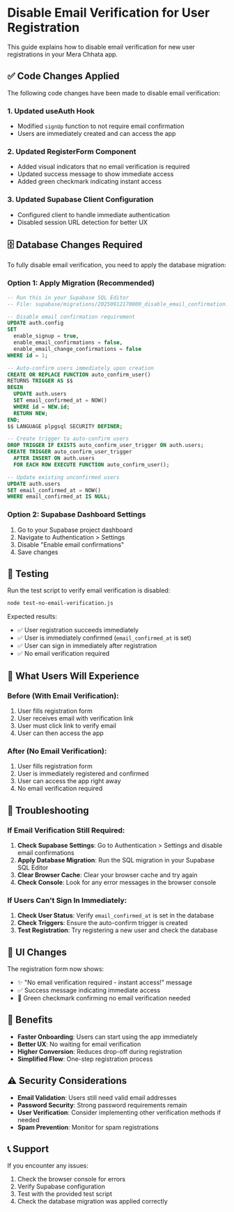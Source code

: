 # Disable Email Verification for User Registration

This guide explains how to disable email verification for new user registrations in your Mera Chhata app.

## ✅ Code Changes Applied

The following code changes have been made to disable email verification:

### 1. Updated useAuth Hook
- Modified `signUp` function to not require email confirmation
- Users are immediately created and can access the app

### 2. Updated RegisterForm Component
- Added visual indicators that no email verification is required
- Updated success message to show immediate access
- Added green checkmark indicating instant access

### 3. Updated Supabase Client Configuration
- Configured client to handle immediate authentication
- Disabled session URL detection for better UX

## 🗄️ Database Changes Required

To fully disable email verification, you need to apply the database migration:

### Option 1: Apply Migration (Recommended)
```sql
-- Run this in your Supabase SQL Editor
-- File: supabase/migrations/20250912170000_disable_email_confirmation.sql

-- Disable email confirmation requirement
UPDATE auth.config 
SET 
  enable_signup = true,
  enable_email_confirmations = false,
  enable_email_change_confirmations = false
WHERE id = 1;

-- Auto-confirm users immediately upon creation
CREATE OR REPLACE FUNCTION auto_confirm_user()
RETURNS TRIGGER AS $$
BEGIN
  UPDATE auth.users 
  SET email_confirmed_at = NOW()
  WHERE id = NEW.id;
  RETURN NEW;
END;
$$ LANGUAGE plpgsql SECURITY DEFINER;

-- Create trigger to auto-confirm users
DROP TRIGGER IF EXISTS auto_confirm_user_trigger ON auth.users;
CREATE TRIGGER auto_confirm_user_trigger
  AFTER INSERT ON auth.users
  FOR EACH ROW EXECUTE FUNCTION auto_confirm_user();

-- Update existing unconfirmed users
UPDATE auth.users 
SET email_confirmed_at = NOW() 
WHERE email_confirmed_at IS NULL;
```

### Option 2: Supabase Dashboard Settings
1. Go to your Supabase project dashboard
2. Navigate to Authentication > Settings
3. Disable "Enable email confirmations"
4. Save changes

## 🧪 Testing

Run the test script to verify email verification is disabled:

```bash
node test-no-email-verification.js
```

Expected results:
- ✅ User registration succeeds immediately
- ✅ User is immediately confirmed (`email_confirmed_at` is set)
- ✅ User can sign in immediately after registration
- ✅ No email verification required

## 🎯 What Users Will Experience

### Before (With Email Verification):
1. User fills registration form
2. User receives email with verification link
3. User must click link to verify email
4. User can then access the app

### After (No Email Verification):
1. User fills registration form
2. User is immediately registered and confirmed
3. User can access the app right away
4. No email verification required

## 🔧 Troubleshooting

### If Email Verification Still Required:
1. **Check Supabase Settings**: Go to Authentication > Settings and disable email confirmations
2. **Apply Database Migration**: Run the SQL migration in your Supabase SQL Editor
3. **Clear Browser Cache**: Clear your browser cache and try again
4. **Check Console**: Look for any error messages in the browser console

### If Users Can't Sign In Immediately:
1. **Check User Status**: Verify `email_confirmed_at` is set in the database
2. **Check Triggers**: Ensure the auto-confirm trigger is created
3. **Test Registration**: Try registering a new user and check the database

## 📱 UI Changes

The registration form now shows:
- ✨ "No email verification required - instant access!" message
- ✅ Success message indicating immediate access
- 🎉 Green checkmark confirming no email verification needed

## 🚀 Benefits

- **Faster Onboarding**: Users can start using the app immediately
- **Better UX**: No waiting for email verification
- **Higher Conversion**: Reduces drop-off during registration
- **Simplified Flow**: One-step registration process

## ⚠️ Security Considerations

- **Email Validation**: Users still need valid email addresses
- **Password Security**: Strong password requirements remain
- **User Verification**: Consider implementing other verification methods if needed
- **Spam Prevention**: Monitor for spam registrations

## 📞 Support

If you encounter any issues:
1. Check the browser console for errors
2. Verify Supabase configuration
3. Test with the provided test script
4. Check the database migration was applied correctly